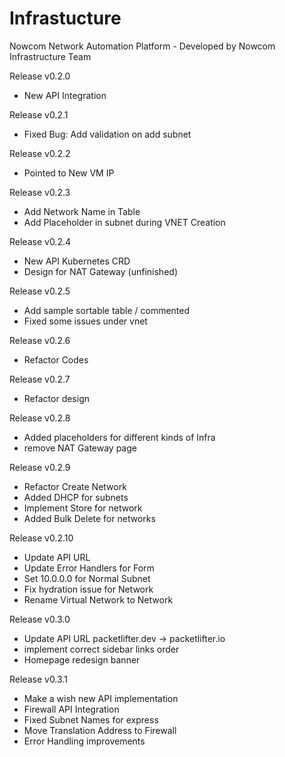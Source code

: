 # Infrastucture

Nowcom Network Automation Platform - Developed by Nowcom Infrastructure Team

Release v0.2.0
-  New API Integration

Release v0.2.1
-  Fixed Bug: Add validation on add subnet 

Release v0.2.2
-  Pointed to New VM IP

Release v0.2.3
-  Add Network Name in Table
-  Add Placeholder in subnet during VNET Creation

Release v0.2.4
- New API Kubernetes CRD
- Design for NAT Gateway (unfinished)

Release v0.2.5
- Add sample sortable table / commented
- Fixed some issues under vnet

Release v0.2.6
- Refactor Codes

Release v0.2.7
- Refactor design

Release v0.2.8
- Added placeholders for different kinds of Infra
- remove NAT Gateway page

Release v0.2.9
- Refactor Create Network
- Added DHCP for subnets
- Implement Store for network
- Added Bulk Delete for networks

Release v0.2.10
- Update API URL
- Update Error Handlers for Form
- Set 10.0.0.0 for Normal Subnet
- Fix hydration issue for Network
- Rename Virtual Network to Network

Release v0.3.0
- Update API URL packetlifter.dev -> packetlifter.io
- implement correct sidebar links order
- Homepage redesign banner

Release v0.3.1
- Make a wish new API implementation
- Firewall API Integration
- Fixed Subnet Names for express
- Move Translation Address to Firewall
- Error Handling improvements